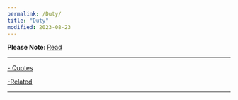 ```yaml
---
permalink: /Duty/
title: "Duty"
modified: 2023-08-23
---
```







<b> Please Note: </b>  <a href=" https://phdcsseiden.github.io/Please/ ">  Read </a>


<hr style="height:2px;border-width:0;color:gray;background-color:gray"> 


<a href=" https://phdcsseiden.github.io/quotes/ "> - Quotes  </a> 


<a href=" https://phdcsseiden.github.io/Related/ "> -Related  </a> 


<hr style="height:2px;border-width:0;color:gray;background-color:gray">




